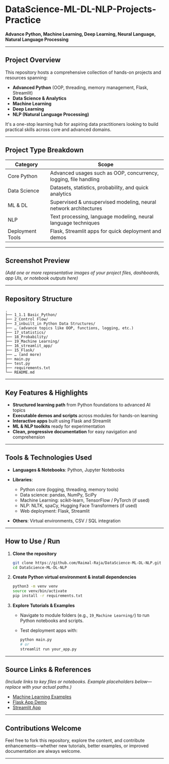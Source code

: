 # DataScience-ML-DL-NLP-Projects-Practice

**Advance Python, Machine Learning, Deep Learning, Neural Language, Natural Language Processing**

---

## Project Overview

This repository hosts a comprehensive collection of hands-on projects and resources spanning:

* **Advanced Python** (OOP, threading, memory management, Flask, Streamlit)
* **Data Science & Analytics**
* **Machine Learning**
* **Deep Learning**
* **NLP (Natural Language Processing)**

It's a one-stop learning hub for aspiring data practitioners looking to build practical skills across core and advanced domains.

---

## Project Type Breakdown

| Category         | Scope                                                            |
| ---------------- | ---------------------------------------------------------------- |
| Core Python      | Advanced usages such as OOP, concurrency, logging, file handling |
| Data Science     | Datasets, statistics, probability, and quick analytics           |
| ML & DL          | Supervised & unsupervised modeling, neural network architectures |
| NLP              | Text processing, language modeling, neural language techniques   |
| Deployment Tools | Flask, Streamlit apps for quick deployment and demos             |

---

## Screenshot Preview

*(Add one or more representative images of your project files, dashboards, app UIs, or notebook outputs here)*

---

## Repository Structure

```
.
├── 1_1.1 Basic_Python/
├── 2_Control Flow/
├── 3_inbuilt_in Python Data Structures/
├── … (advance topics like OOP, functions, logging, etc.)
├── 17_statistics/
├── 18_Probability/
├── 19_Machine Learning/
├── 16_streamlit_app/
├── 15_Flask/
├── … (and more)
├── main.py
├── test.py
├── requirements.txt
└── README.md
```

---

## Key Features & Highlights

* **Structured learning path** from Python foundations to advanced AI topics
* **Executable demos and scripts** across modules for hands-on learning
* **Interactive apps** built using Flask and Streamlit
* **ML & NLP toolkits** ready for experimentation
* **Clean, progressive documentation** for easy navigation and comprehension

---

## Tools & Technologies Used

* **Languages & Notebooks**: Python, Jupyter Notebooks
* **Libraries**:

  * Python core (logging, threading, memory tools)
  * Data science: pandas, NumPy, SciPy
  * Machine Learning: scikit-learn, TensorFlow / PyTorch (if used)
  * NLP: NLTK, spaCy, Hugging Face Transformers (if used)
  * Web deployment: Flask, Streamlit
* **Others**: Virtual environments, CSV / SQL integration

---

## How to Use / Run

1. **Clone the repository**

   ```bash
   git clone https://github.com/Raimal-Raja/DataScience-ML-DL-NLP.git
   cd DataScience-ML-DL-NLP
   ```

2. **Create Python virtual environment & install dependencies**

   ```bash
   python3 -m venv venv
   source venv/bin/activate
   pip install -r requirements.txt
   ```

3. **Explore Tutorials & Examples**

   * Navigate to module folders (e.g., `19_Machine Learning/`) to run Python notebooks and scripts.
   * Test deployment apps with:

     ```bash
     python main.py
     # or
     streamlit run your_app.py
     ```

---

## Source Links & References

*(Include links to key files or notebooks. Example placeholders below—replace with your actual paths.)*

* [Machine Learning Examples](19_Machine%20Learning/README.md)
* [Flask App Demo](15_Flask/app.py)
* [Streamlit App](16_streamlit_app/app.py)

---

## Contributions Welcome

Feel free to fork this repository, explore the content, and contribute enhancements—whether new tutorials, better examples, or improved documentation are always welcome.

---
